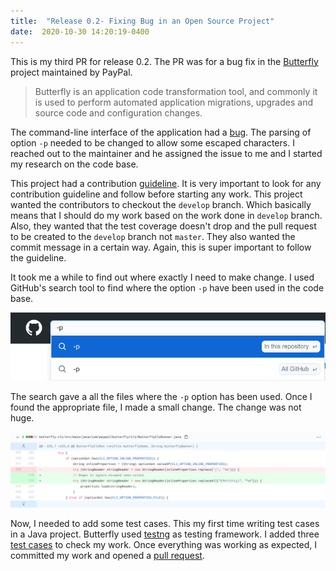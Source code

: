 ```yaml
---
title:  "Release 0.2- Fixing Bug in an Open Source Project"
date:  2020-10-30 14:20:19-0400
---
```

This is my third PR for release 0.2. The PR was for a bug fix in the [Butterfly](https://github.com/paypal/butterfly) project maintained by PayPal.

> Butterfly is an application code transformation tool, and commonly it is used
> to perform automated application migrations, upgrades and source code and
> configuration changes.

The command-line interface of the application had a
[bug](https://github.com/paypal/butterfly/issues/360). The parsing of option
`-p` needed to be changed to allow some escaped characters. I reached out to the
maintainer and he assigned the issue to me and I started my research on the code
base.

This project had a contribution [guideline](https://github.com/paypal/butterfly/blob/master/docs/CONTRIBUTING.md).
It is very important to look for any contribution guideline and follow before
starting any work. This project wanted the contributors to checkout the
`develop` branch. Which basically means that I should do my work based on the
work done in `develop` branch. Also, they wanted that the test coverage doesn't
drop and the pull request to be created to the `develop` branch not `master`.
They also wanted the commit message in a certain way. Again, this is super
important to follow the guideline.

It took me a while to find out where exactly I need to make change. I used
GitHub's search tool to find where the option `-p` have been used in the
code base.

![GitHub Search Tool ](./githubSearch.png "GitHub Search Tool")

The search gave a all the files where the `-p` option has been used.
Once I found the appropriate file, I made a small change. The change was not huge.

![Butterfly Bug Fix](./butterglybugfix.png "Butterfly Bug Fix")

Now, I needed to add some test cases. This my first time writing test cases in a
Java project. Butterfly used [testng](https://testng.org/doc/) as testing
framework. I added three [test
cases](https://github.com/paypal/butterfly/blob/develop/butterfly-cli/src/test/java/com/paypal/butterfly/cli/ButterflyCliRunnerTest.java)
to check my work. Once everything was working as expected, I committed my work
and opened a [pull request](https://github.com/paypal/butterfly/pull/361/commits/ffa590358e2b2bf09a3f7079549f1191b5f673a6#diff-583aba2591cb4afb18495238207966eede2742c24160b1b1e963cce61fc31445).
